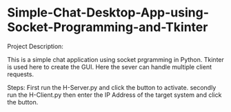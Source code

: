 # Simple-Chat-Desktop-App-using-Socket-Programming-and-Tkinter

Project Description:

This is a simple chat application using socket prgramming in Python. Tkinter is used here to create the GUI. Here the sever can handle multiple client requests.

Steps: First run the H-Server.py and click the button to activate. secondly run the H-Client.py then enter the IP Address of the target system and click the button. 
